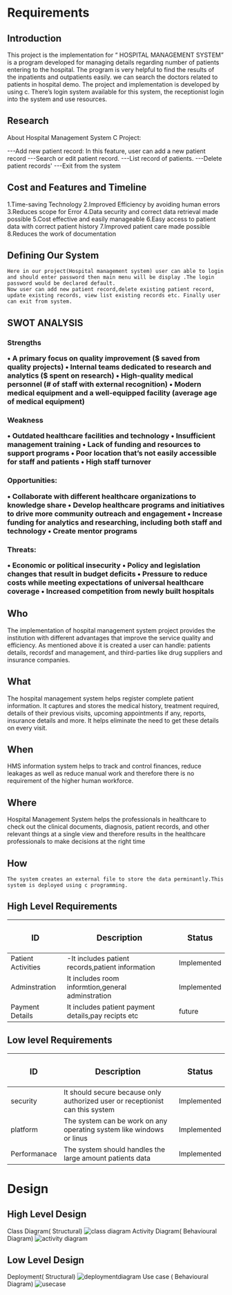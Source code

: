 # Requirements
## Introduction
 This project is the implementation for “ HOSPITAL MANAGEMENT SYSTEM” is a program developed for managing details regarding number of patients entering to the hospital. The program is very helpful to find the results of the inpatients and outpatients easily. we can search the doctors related to patients in hospital demo. The project and implementation is developed by using c.  There’s  login system available for this system, the receptionist login into the system and use resources.

## Research

About Hospital Management System C Project:

---Add new patient record: In this feature, user can add a new patient record
---Search or edit patient record.
---List record of patients.
---Delete patient records'
---Exit from the system
 
## Cost and Features and Timeline

1.Time-saving Technology
2.Improved Efficiency by avoiding human errors
3.Reduces scope for Error
4.Data security and correct data retrieval made possible
5.Cost effective and easily manageable
6.Easy access to patient data with correct patient history
7.Improved patient care made possible
8.Reduces the work of documentation

## Defining Our System
    Here in our project(Hospital management system) user can able to login and should enter password then main menu will be display .The login password would be declared default.
    Now user can add new patient record,delete existing patient record, update existing records, view list existing records etc. Finally user can exit from system.
## SWOT ANALYSIS
<h3>Strengths

•	A primary focus on quality improvement ($ saved from quality projects)
•	Internal teams dedicated to research and analytics ($ spent on research)
•	High-quality medical personnel (# of staff with external recognition)
•	Modern medical equipment and a well-equipped facility (average age of medical equipment)

<h3>Weakness

•	Outdated healthcare facilities and technology
•	Insufficient management training
•	Lack of funding and resources to support programs
•	Poor location that’s not easily accessible for staff and patients
•	High staff turnover

<h3>Opportunities:

•	Collaborate with different healthcare organizations to knowledge share
•	Develop healthcare programs and initiatives to drive more community outreach and engagement
•	Increase funding for analytics and researching, including both staff and technology
•	Create mentor programs

<h3>Threats:

•	Economic or political insecurity
•	Policy and legislation changes that result in budget deficits
•	Pressure to reduce costs while meeting expectations of universal healthcare coverage
•	Increased competition from newly built hospitals

## Who
The implementation of hospital management system project provides the institution with different advantages that improve the service quality and efficiency. As mentioned above it is created a user can handle: patients details, recordsf and management, and third-parties like drug suppliers and insurance companies.

## What
The hospital management system helps register complete patient information. It captures and stores the medical history, treatment required, details of their previous visits, upcoming appointments if any, reports, insurance details and more. It helps eliminate the need to get these details on every visit.

## When
HMS information system helps to track and control finances, reduce leakages as well as reduce manual work and therefore there is no requirement of the higher human workforce.

## Where
Hospital Management System helps the professionals in healthcare to check out the clinical documents, diagnosis, patient records, and other relevant things at a single view and therefore results in the healthcare professionals to make decisions at the right time

## How
    The system creates an external file to store the data perminantly.This system is deployed using c programming.

## High Level Requirements
| **<h3> ID** | **<h3>Description**                                              | <h3>Status      |    
|-------------|--------------------------------------------------------------|------------- |
 | Patient Activities|-It includes patient records,patient information  | Implemented    |
| Adminstration     |It includes room informtion,general adminstration| Implemented    |
|  Payment Details       |It includes patient payment details,pay recipts etc| future    |
##  Low level Requirements
 | **<h3> ID** | **<h3>Description**                                              | <h3>Status      |    
|-------------|--------------------------------------------------------------|------------- |
 | security|It should secure because  only authorized user or receptionist can this system  | Implemented    |
| platform     |The system can be work on any operating system like windows or linus| Implemented    |
|  Performanace       |The system should handles the large amount patients data| Implemented    |


# Design
## High Level Design 
 Class Diagram( Structural)
![class diagram](https://user-images.githubusercontent.com/54410419/132119045-95eee289-bc6c-4abf-bbbe-9b8f99fa0705.jpg)
Activity Diagram( Behavioural Diagram)
![activity diagram](https://user-images.githubusercontent.com/54410419/132119065-261ef638-2406-4db0-948b-965fe8630b2f.jpg)
## Low Level Design 
 Deployment( Structural) 
 ![deploymentdiagram](https://user-images.githubusercontent.com/54410419/132119107-f6fad45d-1c68-4720-983a-32ebd74381d0.png)
Use case ( Behavioural Diagram)
![usecase](https://user-images.githubusercontent.com/54410419/132119114-ac043abe-8c2a-4cb4-894b-12c11763ad00.jpg)
